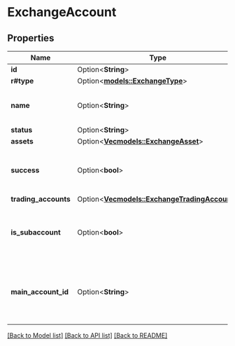 # ExchangeAccount

## Properties

Name | Type | Description | Notes
------------ | ------------- | ------------- | -------------
**id** | Option<**String**> |  | [optional]
**r#type** | Option<[**models::ExchangeType**](ExchangeType.md)> |  | [optional]
**name** | Option<**String**> | Display name of the exchange account | [optional]
**status** | Option<**String**> |  | [optional]
**assets** | Option<[**Vec<models::ExchangeAsset>**](ExchangeAsset.md)> |  | [optional]
**success** | Option<**bool**> | Did succeed in retrieve balance data | [optional]
**trading_accounts** | Option<[**Vec<models::ExchangeTradingAccount>**](ExchangeTradingAccount.md)> |  | [optional]
**is_subaccount** | Option<**bool**> | True if the account is a subaccount in an exchange | [optional]
**main_account_id** | Option<**String**> | if the account is a sub-account, the ID of the main account | [optional]

[[Back to Model list]](../README.md#documentation-for-models) [[Back to API list]](../README.md#documentation-for-api-endpoints) [[Back to README]](../README.md)


